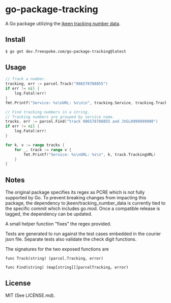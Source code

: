 # go-package-tracking

A Go package utilizing the [jkeen tracking number data](https://github.com/jkeen/tracking_number_data).

## Install

```sh
$ go get dev.freespoke.com/go-package-tracking@latest
```

## Usage

```go
// Track a number.
tracking, err := parcel.Track("986578788855")
if err != nil {
    log.Fatal(err)
}
fmt.Printf("Service: %s\nURL: %s\n\n", tracking.Service, tracking.TrackingURL)

// Find tracking numbers in a string.
// Tracking numbers are grouped by service name.
tracks, err := parcel.Find("track 986578788855 and JVGL0999999990")
if err != nil {
    log.Fatal(err)
}

for k, v := range tracks {
    for _, track := range v {
        fmt.Printf("Service: %s\nURL: %s\n", k, track.TrackingURL)
    }
}
```

## Notes

The original package specifies its regex as PCRE which is not fully supported by Go. To prevent breaking changes from impacting this package, the dependency to jkeen/tracking_number_data is currently tied to the specific commit which includes go.mod. Once a compatible release is tagged, the dependency can be
updated.

A small helper function "fixes" the regex provided.

Tests are generated to run against the test cases embedded in the courier json file. Separate tests also
validate the check digit functions.

The signatures for the two exposed functions are

`func Track(string) (parcel.Tracking, error)`

`func Find(string) (map[string][]parcelTracking, error)`

## License

MIT (See LICENSE.md).
